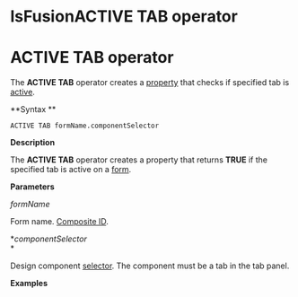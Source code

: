 # lsFusionACTIVE TAB operator

# ACTIVE TAB operator

The **ACTIVE TAB** operator creates a [property](lsFusionProperties.md) that checks if specified tab is [active](lsFusionActivity_ACTIVE_.md).

**Syntax **

    ACTIVE TAB formName.componentSelector

**Description**

The **ACTIVE TAB** operator creates a property that returns **TRUE** if the specified tab is active on a [form](lsFusionForms.md). 

**Parameters**

*formName*

Form name. [Composite ID](IDs_1573053.html#IDs-cid).

**componentSelector*  
*

Design component [selector](DESIGN-instruction_4718609.html#DESIGNinstruction-id-ИнструкцияDESIGN-selector). The component must be a tab in the tab panel.

**Examples**


